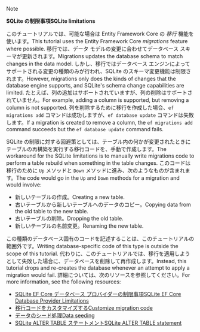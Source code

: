 > [!NOTE]
> 
> <span data-ttu-id="00f41-101">**SQLite の制限事項**</span><span class="sxs-lookup"><span data-stu-id="00f41-101">**SQLite limitations**</span></span>
>
> <span data-ttu-id="00f41-102">このチュートリアルでは、可能な場合は Entity Framework Core の *移行* 機能を使います。</span><span class="sxs-lookup"><span data-stu-id="00f41-102">This tutorial uses the Entity Framework Core *migrations* feature where possible.</span></span> <span data-ttu-id="00f41-103">移行では、データ モデルの変更に合わせてデータベース スキーマが更新されます。</span><span class="sxs-lookup"><span data-stu-id="00f41-103">Migrations updates the database schema to match changes in the data model.</span></span> <span data-ttu-id="00f41-104">しかし、移行ではデータベース エンジンによってサポートされる変更の種類のみが行われ、SQLite のスキーマ変更機能は制限されます。</span><span class="sxs-lookup"><span data-stu-id="00f41-104">However, migrations only does the kinds of changes that the database engine supports, and SQLite's schema change capabilities are limited.</span></span> <span data-ttu-id="00f41-105">たとえば、列の追加はサポートされていますが、列の削除はサポートされていません。</span><span class="sxs-lookup"><span data-stu-id="00f41-105">For example, adding a column is supported, but removing a column is not supported.</span></span> <span data-ttu-id="00f41-106">列を削除するために移行を作成した場合、`ef migrations add` コマンドは成功しますが、`ef database update` コマンドは失敗します。</span><span class="sxs-lookup"><span data-stu-id="00f41-106">If a migration is created to remove a column, the `ef migrations add` command succeeds but the `ef database update` command fails.</span></span> 
>
> <span data-ttu-id="00f41-107">SQLite の制限に対する回避策としては、テーブル内の何かが変更されたときにテーブルの再構築を実行する移行コードを、手動で作成します。</span><span class="sxs-lookup"><span data-stu-id="00f41-107">The workaround for the SQLite limitations is to manually write migrations code to perform a table rebuild when something in the table changes.</span></span> <span data-ttu-id="00f41-108">このコードは移行のために `Up` メソッドと `Down` メソッドに進み、次のようなものが含まれます。</span><span class="sxs-lookup"><span data-stu-id="00f41-108">The code would go in the `Up` and `Down` methods for a migration and would involve:</span></span>
>
> * <span data-ttu-id="00f41-109">新しいテーブルの作成。</span><span class="sxs-lookup"><span data-stu-id="00f41-109">Creating a new table.</span></span>
> * <span data-ttu-id="00f41-110">古いテーブルから新しいテーブルへのデータのコピー。</span><span class="sxs-lookup"><span data-stu-id="00f41-110">Copying data from the old table to the new table.</span></span>
> * <span data-ttu-id="00f41-111">古いテーブルの削除。</span><span class="sxs-lookup"><span data-stu-id="00f41-111">Dropping the old table.</span></span>
> * <span data-ttu-id="00f41-112">新しいテーブルの名前変更。</span><span class="sxs-lookup"><span data-stu-id="00f41-112">Renaming the new table.</span></span>
>
> <span data-ttu-id="00f41-113">この種類のデータベース固有のコードを記述することは、このチュートリアルの範囲外です。</span><span class="sxs-lookup"><span data-stu-id="00f41-113">Writing database-specific code of this type is outside the scope of this tutorial.</span></span> <span data-ttu-id="00f41-114">代わりに、このチュートリアルでは、移行を適用しようとして失敗した場合に、データベースを削除して再作成します。</span><span class="sxs-lookup"><span data-stu-id="00f41-114">Instead, this tutorial drops and re-creates the database whenever an attempt to apply a migration would fail.</span></span> <span data-ttu-id="00f41-115">詳細については、次のリソースを参照してください。</span><span class="sxs-lookup"><span data-stu-id="00f41-115">For more information, see the following resources:</span></span>
>
> * [<span data-ttu-id="00f41-116">SQLite EF Core データベース プロバイダーの制限事項</span><span class="sxs-lookup"><span data-stu-id="00f41-116">SQLite EF Core Database Provider Limitations</span></span>](/ef/core/providers/sqlite/limitations)
> * [<span data-ttu-id="00f41-117">移行コードをカスタマイズする</span><span class="sxs-lookup"><span data-stu-id="00f41-117">Customize migration code</span></span>](/ef/core/managing-schemas/migrations/#customize-migration-code)
> * [<span data-ttu-id="00f41-118">データのシード処理</span><span class="sxs-lookup"><span data-stu-id="00f41-118">Data seeding</span></span>](/ef/core/modeling/data-seeding)
> * [<span data-ttu-id="00f41-119">SQLite ALTER TABLE ステートメント</span><span class="sxs-lookup"><span data-stu-id="00f41-119">SQLite ALTER TABLE statement</span></span>](https://sqlite.org/lang_altertable.html)